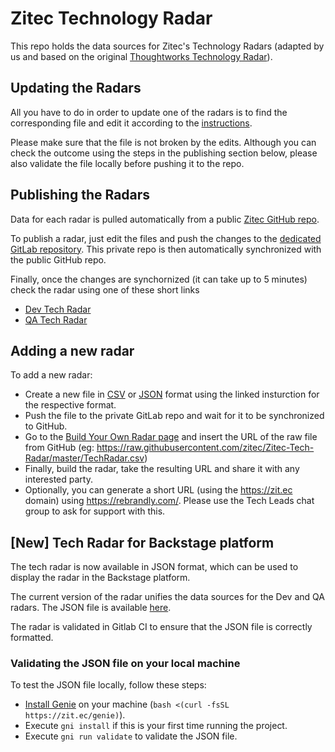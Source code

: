 # Zitec Technology Radar

This repo holds the data sources for Zitec's Technology Radars (adapted by us and based on the original [Thoughtworks Technology Radar](https://www.thoughtworks.com/radar)).

## Updating the Radars

All you have to do in order to update one of the radars is to find the corresponding file and edit it according to the [instructions](https://github.com/thoughtworks/build-your-own-radar?tab=readme-ov-file#setting-up-your-data).

Please make sure that the file is not broken by the edits. Although you can check the outcome using the steps in the publishing section below, please also validate the file locally before pushing it to the repo.

## Publishing the Radars

Data for each radar is pulled automatically from a public [Zitec GitHub repo](https://github.com/zitec/Zitec-Tech-Radar).

To publish a radar, just edit the files and push the changes to the [dedicated GitLab repository](https://gitlab.zitec.com/research/zitec-technology-radar). This private repo is then automatically synchronized with the public GitHub repo.

Finally, once the changes are synchornized (it can take up to 5 minutes) check the radar using one of these short links
* [Dev Tech Radar](https://zit.ec/techradar)
* [QA Tech Radar](https://zit.ec/qatechradar)

## Adding a new radar

To add a new radar:
* Create a new file in [CSV](https://github.com/thoughtworks/build-your-own-radar?tab=readme-ov-file#using-csv-data) or [JSON](https://github.com/thoughtworks/build-your-own-radar?tab=readme-ov-file#using-json-data) format using the linked insturction for the respective format.
* Push the file to the private GitLab repo and wait for it to be synchronized to GitHub.
* Go to the [Build Your Own Radar page](https://radar.thoughtworks.com/) and insert the URL of the raw file from GitHub (eg: https://raw.githubusercontent.com/zitec/Zitec-Tech-Radar/master/TechRadar.csv)
* Finally, build the radar, take the resulting URL and share it with any interested party.
* Optionally, you can generate a short URL (using the https://zit.ec domain) using https://rebrandly.com/. Please use the Tech Leads chat group to ask for support with this.

## [New] Tech Radar for Backstage platform

The tech radar is now available in JSON format, which can be used to display the radar in the Backstage platform. 

The current version of the radar unifies the data sources for the Dev and QA radars. The JSON file is available [here](./tech-radar.json).

The radar is validated in Gitlab CI to ensure that the JSON file is correctly formatted.

### Validating the JSON file on your local machine
To test the JSON file locally, follow these steps:
* [Install Genie](https://gitlab.zitec.com/research/genie-installer) on your machine (`bash <(curl -fsSL https://zit.ec/genie)`).
* Execute `gni install` if this is your first time running the project.
* Execute `gni run validate` to validate the JSON file.
